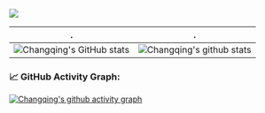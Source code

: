 <img src="https://github-readme-streak-stats.herokuapp.com/?user=thx1970s"></img>

| .                                                                                                                                       | .                                                                                                                         |
|-----------------------------------------------------------------------------------------------------------------------------------------|---------------------------------------------------------------------------------------------------------------------------|
| ![Changqing's GitHub stats](https://github-readme-stats.vercel.app/api?username=thx1970s&include_all_commits=true&show_icons=true&theme=radical&bg_color=30,e96443,904e95&title_color=fff&text_color=fff) | ![Changqing's github stats](https://github-readme-stats.vercel.app/api/top-langs/?username=thx1970s&theme=radical&layout=compact) |

<!--   GitHub stats graph -->
### 📈 GitHub Activity Graph:
[![Changqing's github activity graph](https://github-readme-activity-graph.cyclic.app/graph?username=Changqing&theme=github-compact)](https://github.com/Changqing/github-readme-activity-graph)
